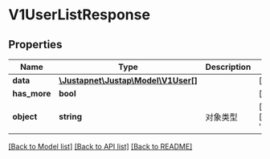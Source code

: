 # V1UserListResponse

## Properties
Name | Type | Description | Notes
------------ | ------------- | ------------- | -------------
**data** | [**\Justapnet\Justap\Model\V1User[]**](V1User.md) |  | [optional] 
**has_more** | **bool** |  | [optional] 
**object** | **string** | 对象类型 | [optional] [default to 'UserList']

[[Back to Model list]](../README.md#documentation-for-models) [[Back to API list]](../README.md#documentation-for-api-endpoints) [[Back to README]](../README.md)


